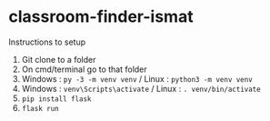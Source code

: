 # classroom-finder-ismat


Instructions to setup
1. Git clone to a folder
2. On cmd/terminal go to that folder
3. Windows : `py -3 -m venv venv` / Linux : `python3 -m venv venv`
4. Windows : `venv\Scripts\activate` / Linux : `. venv/bin/activate`
5. `pip install flask`  
6. `flask run`